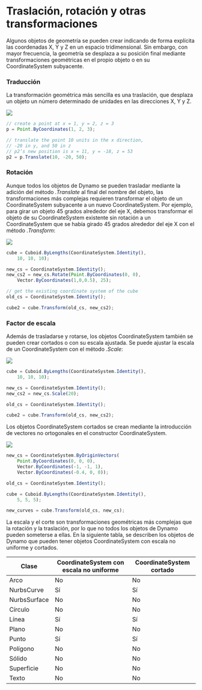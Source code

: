 # Traslación, rotación y otras transformaciones

Algunos objetos de geometría se pueden crear indicando de forma explícita las coordenadas X, Y y Z en un espacio tridimensional. Sin embargo, con mayor frecuencia, la geometría se desplaza a su posición final mediante transformaciones geométricas en el propio objeto o en su CoordinateSystem subyacente.

### Traducción

La transformación geométrica más sencilla es una traslación, que desplaza un objeto un número determinado de unidades en las direcciones X, Y y Z.

![](../images/8-2/5/Transformations\_01.png)

```js
// create a point at x = 1, y = 2, z = 3
p = Point.ByCoordinates(1, 2, 3);

// translate the point 10 units in the x direction,
// -20 in y, and 50 in z
// p2’s new position is x = 11, y = -18, z = 53
p2 = p.Translate(10, -20, 50);
```

### Rotación

Aunque todos los objetos de Dynamo se pueden trasladar mediante la adición del método _.Translate_ al final del nombre del objeto, las transformaciones más complejas requieren transformar el objeto de un CoordinateSystem subyacente a un nuevo CoordinateSystem. Por ejemplo, para girar un objeto 45 grados alrededor del eje X, debemos transformar el objeto de su CoordinateSystem existente sin rotación a un CoordinateSystem que se había girado 45 grados alrededor del eje X con el método _.Transform_:

![](../images/8-2/5/Transformations\_02.png)

```js
cube = Cuboid.ByLengths(CoordinateSystem.Identity(),
    10, 10, 10);

new_cs = CoordinateSystem.Identity();
new_cs2 = new_cs.Rotate(Point.ByCoordinates(0, 0),
    Vector.ByCoordinates(1,0,0.5), 25);

// get the existing coordinate system of the cube
old_cs = CoordinateSystem.Identity();

cube2 = cube.Transform(old_cs, new_cs2);
```

### Factor de escala

Además de trasladarse y rotarse, los objetos CoordinateSystem también se pueden crear cortados o con su escala ajustada. Se puede ajustar la escala de un CoordinateSystem con el método _.Scale_:

![](../images/8-2/5/Transformations\_03.png)

```js
cube = Cuboid.ByLengths(CoordinateSystem.Identity(),
    10, 10, 10);

new_cs = CoordinateSystem.Identity();
new_cs2 = new_cs.Scale(20);

old_cs = CoordinateSystem.Identity();

cube2 = cube.Transform(old_cs, new_cs2);
```

Los objetos CoordinateSystem cortados se crean mediante la introducción de vectores no ortogonales en el constructor CoordinateSystem.

![](../images/8-2/5/Transformations\_04.png)

```js
new_cs = CoordinateSystem.ByOriginVectors(
    Point.ByCoordinates(0, 0, 0),
	Vector.ByCoordinates(-1, -1, 1),
	Vector.ByCoordinates(-0.4, 0, 0));

old_cs = CoordinateSystem.Identity();

cube = Cuboid.ByLengths(CoordinateSystem.Identity(),
    5, 5, 5);

new_curves = cube.Transform(old_cs, new_cs);
```

La escala y el corte son transformaciones geométricas más complejas que la rotación y la traslación, por lo que no todos los objetos de Dynamo pueden someterse a ellas. En la siguiente tabla, se describen los objetos de Dynamo que pueden tener objetos CoordinateSystem con escala no uniforme y cortados.

| Clase | CoordinateSystem con escala no uniforme | CoordinateSystem cortado |
| ------------ | ------------------------------------- | ------------------------ |
| Arco | No | No |
| NurbsCurve | Sí | Sí |
| NurbsSurface | No | No |
| Círculo | No | No |
| Línea | Sí | Sí |
| Plano | No | No |
| Punto | Sí | Sí |
| Polígono | No | No |
| Sólido | No | No |
| Superficie | No | No |
| Texto | No | No |
